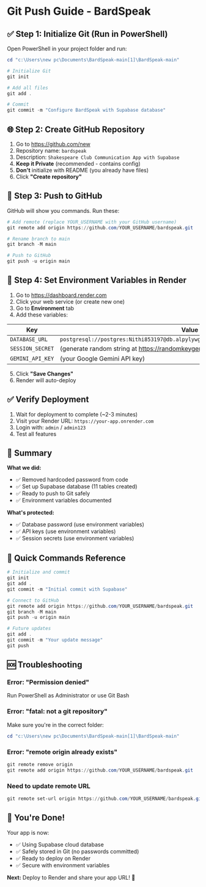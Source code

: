 # Git Push Guide - BardSpeak

## ✅ Step 1: Initialize Git (Run in PowerShell)

Open PowerShell in your project folder and run:

```powershell
cd "c:\Users\new pc\Documents\BardSpeak-main[1]\BardSpeak-main"

# Initialize Git
git init

# Add all files
git add .

# Commit
git commit -m "Configure BardSpeak with Supabase database"
```

## 🌐 Step 2: Create GitHub Repository

1. Go to https://github.com/new
2. Repository name: `bardspeak`
3. Description: `Shakespeare Club Communication App with Supabase`
4. **Keep it Private** (recommended - contains config)
5. **Don't** initialize with README (you already have files)
6. Click **"Create repository"**

## 🚀 Step 3: Push to GitHub

GitHub will show you commands. Run these:

```powershell
# Add remote (replace YOUR_USERNAME with your GitHub username)
git remote add origin https://github.com/YOUR_USERNAME/bardspeak.git

# Rename branch to main
git branch -M main

# Push to GitHub
git push -u origin main
```

## 🔐 Step 4: Set Environment Variables in Render

1. Go to https://dashboard.render.com
2. Click your web service (or create new one)
3. Go to **Environment** tab
4. Add these variables:

| Key | Value |
|-----|-------|
| `DATABASE_URL` | `postgresql://postgres:Nithi853197@db.alpylywgdjbptbkztfal.supabase.co:5432/postgres` |
| `SESSION_SECRET` | (generate random string at https://randomkeygen.com/) |
| `GEMINI_API_KEY` | (your Google Gemini API key) |

5. Click **"Save Changes"**
6. Render will auto-deploy

## ✅ Verify Deployment

1. Wait for deployment to complete (~2-3 minutes)
2. Visit your Render URL: `https://your-app.onrender.com`
3. Login with: `admin` / `admin123`
4. Test all features

## 🎯 Summary

**What we did:**
- ✅ Removed hardcoded password from code
- ✅ Set up Supabase database (11 tables created)
- ✅ Ready to push to Git safely
- ✅ Environment variables documented

**What's protected:**
- ✅ Database password (use environment variables)
- ✅ API keys (use environment variables)
- ✅ Session secrets (use environment variables)

## 📝 Quick Commands Reference

```powershell
# Initialize and commit
git init
git add .
git commit -m "Initial commit with Supabase"

# Connect to GitHub
git remote add origin https://github.com/YOUR_USERNAME/bardspeak.git
git branch -M main
git push -u origin main

# Future updates
git add .
git commit -m "Your update message"
git push
```

## 🆘 Troubleshooting

### Error: "Permission denied"
Run PowerShell as Administrator or use Git Bash

### Error: "fatal: not a git repository"
Make sure you're in the correct folder:
```powershell
cd "c:\Users\new pc\Documents\BardSpeak-main[1]\BardSpeak-main"
```

### Error: "remote origin already exists"
```powershell
git remote remove origin
git remote add origin https://github.com/YOUR_USERNAME/bardspeak.git
```

### Need to update remote URL
```powershell
git remote set-url origin https://github.com/YOUR_USERNAME/bardspeak.git
```

## 🎉 You're Done!

Your app is now:
- ✅ Using Supabase cloud database
- ✅ Safely stored in Git (no passwords committed)
- ✅ Ready to deploy on Render
- ✅ Secure with environment variables

**Next:** Deploy to Render and share your app URL! 🚀
